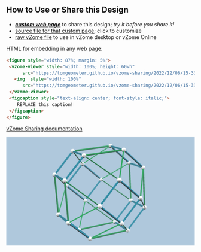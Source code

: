 
## How to Use or Share this Design

 - [***custom web page***][post] to share this design; *try it before you share it!*
 - [source file for that custom page][source]; click to customize
 - [raw vZome file][raw] to use in vZome desktop or vZome Online
 
 HTML for embedding in any web page:
 ```html
<figure style="width: 87%; margin: 5%">
  <vzome-viewer style="width: 100%; height: 60vh"
       src="https://tomgeometer.github.io/vzome-sharing/2022/12/06/15-33-32-Rhombicuboctahedron/Rhombicuboctahedron.vZome" >
    <img  style="width: 100%"
       src="https://tomgeometer.github.io/vzome-sharing/2022/12/06/15-33-32-Rhombicuboctahedron/Rhombicuboctahedron.png" >
  </vzome-viewer>
  <figcaption style="text-align: center; font-style: italic;">
     REPLACE this caption!
  </figcaption>
</figure>
 ```

[vZome Sharing documentation](https://vzome.github.io/vzome/sharing.html#how-it-works)

![Image](<Rhombicuboctahedron.png>)


[post]: <https://tomgeometer.github.io/vzome-sharing/2022/12/06/Rhombicuboctahedron-15-33-32.html>
[source]: <https://github.com/tomgeometer/vzome-sharing/edit/main/_posts/2022-12-06-Rhombicuboctahedron-15-33-32.md>
[raw]: <https://raw.githubusercontent.com/tomgeometer/vzome-sharing/main/2022/12/06/15-33-32-Rhombicuboctahedron/Rhombicuboctahedron.vZome>